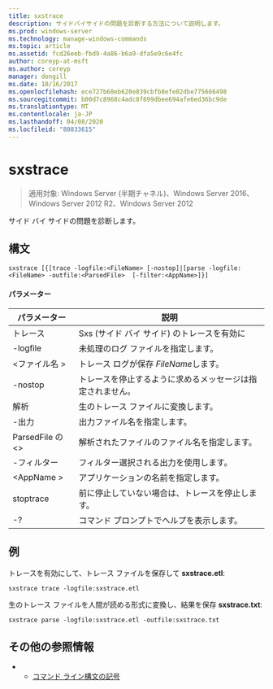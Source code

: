 ```yaml
---
title: sxstrace
description: サイドバイサイドの問題を診断する方法について説明します。
ms.prod: windows-server
ms.technology: manage-windows-commands
ms.topic: article
ms.assetid: fcd26eeb-fbd9-4a86-b6a9-dfa5e9c6e4fc
author: coreyp-at-msft
ms.author: coreyp
manager: dongill
ms.date: 10/16/2017
ms.openlocfilehash: ece727b68eb620e839cbfb8efe02dbe775666498
ms.sourcegitcommit: b00d7c8968c4adc8f699dbee694afe6ed36bc9de
ms.translationtype: MT
ms.contentlocale: ja-JP
ms.lasthandoff: 04/08/2020
ms.locfileid: "80833615"
---
```

# <a name="sxstrace"></a>sxstrace

>適用対象: Windows Server (半期チャネル)、Windows Server 2016、Windows Server 2012 R2、Windows Server 2012

サイド バイ サイドの問題を診断します。    

## <a name="syntax"></a>構文  
```  
sxstrace [{[trace -logfile:<FileName> [-nostop]|[parse -logfile:<FileName> -outfile:<ParsedFile>  [-filter:<AppName>]}]  
```  

#### <a name="parameters"></a>パラメーター  
|パラメーター|説明|  
|-------|--------|  
|トレース|Sxs (サイド バイ サイド) のトレースを有効に|  
|-logfile|未処理のログ ファイルを指定します。|  
|\<ファイル名 >|トレース ログが保存 *FileName*します。|  
|-nostop|トレースを停止するように求めるメッセージは指定されません。|  
|解析|生のトレース ファイルに変換します。|  
|-出力|出力ファイル名を指定します。|  
|ParsedFile の \<>|解析されたファイルのファイル名を指定します。|  
|-フィルター|フィルター選択される出力を使用します。|  
|\<AppName >|アプリケーションの名前を指定します。|  
|stoptrace|前に停止していない場合は、トレースを停止します。|  
|-?|コマンド プロンプトでヘルプを表示します。|  

## <a name="examples"></a><a name="BKMK_Examples"></a>例  
トレースを有効にして、トレース ファイルを保存して **sxstrace.etl**:  
```  
sxstrace trace -logfile:sxstrace.etl  
```  
生のトレース ファイルを人間が読める形式に変換し、結果を保存 **sxstrace.txt**:  
```  
sxstrace parse -logfile:sxstrace.etl -outfile:sxstrace.txt  
```  

## <a name="additional-references"></a>その他の参照情報  
-   - [コマンド ライン構文の記号](command-line-syntax-key.md)  
  
